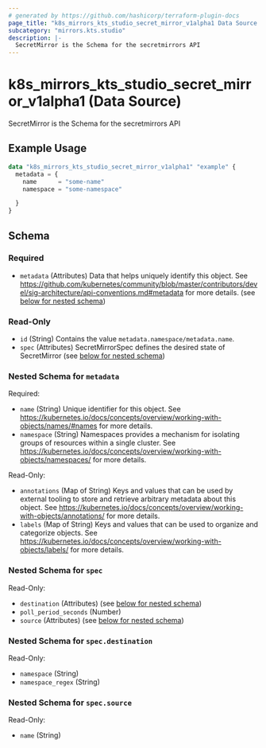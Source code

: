 ```yaml
---
# generated by https://github.com/hashicorp/terraform-plugin-docs
page_title: "k8s_mirrors_kts_studio_secret_mirror_v1alpha1 Data Source - terraform-provider-k8s"
subcategory: "mirrors.kts.studio"
description: |-
  SecretMirror is the Schema for the secretmirrors API
---
```


# k8s_mirrors_kts_studio_secret_mirror_v1alpha1 (Data Source)

SecretMirror is the Schema for the secretmirrors API

## Example Usage

```terraform
data "k8s_mirrors_kts_studio_secret_mirror_v1alpha1" "example" {
  metadata = {
    name      = "some-name"
    namespace = "some-namespace"

  }
}
```

<!-- schema generated by tfplugindocs -->
## Schema

### Required

- `metadata` (Attributes) Data that helps uniquely identify this object. See https://github.com/kubernetes/community/blob/master/contributors/devel/sig-architecture/api-conventions.md#metadata for more details. (see [below for nested schema](#nestedatt--metadata))

### Read-Only

- `id` (String) Contains the value `metadata.namespace/metadata.name`.
- `spec` (Attributes) SecretMirrorSpec defines the desired state of SecretMirror (see [below for nested schema](#nestedatt--spec))

<a id="nestedatt--metadata"></a>
### Nested Schema for `metadata`

Required:

- `name` (String) Unique identifier for this object. See https://kubernetes.io/docs/concepts/overview/working-with-objects/names/#names for more details.
- `namespace` (String) Namespaces provides a mechanism for isolating groups of resources within a single cluster. See https://kubernetes.io/docs/concepts/overview/working-with-objects/namespaces/ for more details.

Read-Only:

- `annotations` (Map of String) Keys and values that can be used by external tooling to store and retrieve arbitrary metadata about this object. See https://kubernetes.io/docs/concepts/overview/working-with-objects/annotations/ for more details.
- `labels` (Map of String) Keys and values that can be used to organize and categorize objects. See https://kubernetes.io/docs/concepts/overview/working-with-objects/labels/ for more details.


<a id="nestedatt--spec"></a>
### Nested Schema for `spec`

Read-Only:

- `destination` (Attributes) (see [below for nested schema](#nestedatt--spec--destination))
- `poll_period_seconds` (Number)
- `source` (Attributes) (see [below for nested schema](#nestedatt--spec--source))

<a id="nestedatt--spec--destination"></a>
### Nested Schema for `spec.destination`

Read-Only:

- `namespace` (String)
- `namespace_regex` (String)


<a id="nestedatt--spec--source"></a>
### Nested Schema for `spec.source`

Read-Only:

- `name` (String)
